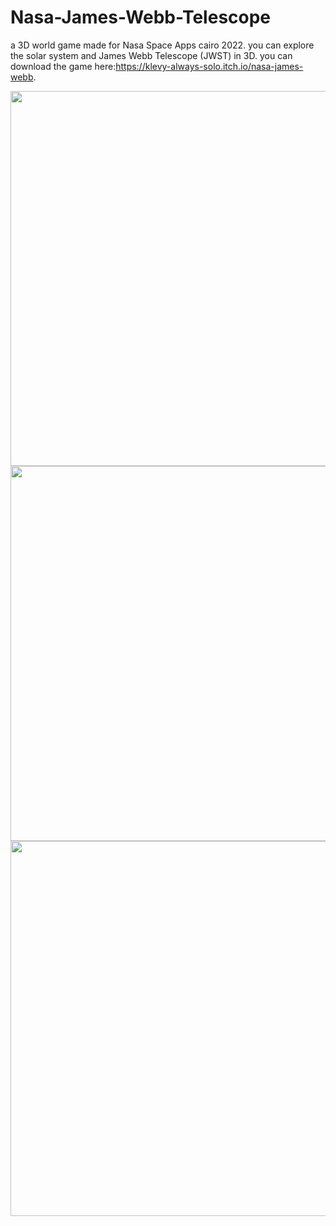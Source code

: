 # Nasa-James-Webb-Telescope
a 3D world game made for Nasa Space Apps cairo 2022. you can explore the solar system  and James Webb Telescope (JWST) in 3D. you can download the game here:https://klevy-always-solo.itch.io/nasa-james-webb.


 <img src = "https://user-images.githubusercontent.com/94145850/193465545-bf01f116-5a58-4853-9b98-3a77fd45263e.png" width="2400" height="600"/>
 <img src = "https://user-images.githubusercontent.com/94145850/193465533-430ded9f-2515-40b8-972e-0381fb69c042.png" width="2400" height="600"/>
 <img src = "https://user-images.githubusercontent.com/94145850/193465537-2fb081d9-ddaa-476f-adc4-a8a3e422c17e.png" width="2400" height="600"/>

 
 
 
 
 
 
